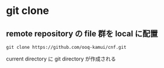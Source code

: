 
# git clone


## remote repository の file 群を local に配置

```
git clone https://github.com/ooq-kamui/cnf.git
```

current directory に git directory が作成される



